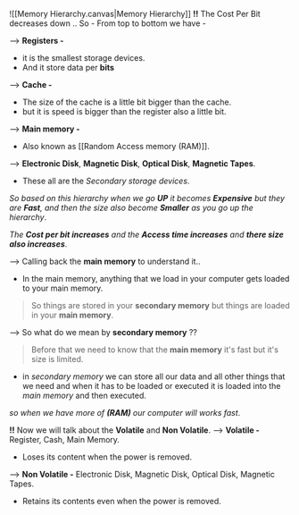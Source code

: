 ![[Memory Hierarchy.canvas|Memory Hierarchy]]
**!!** The Cost Per Bit decreases down ..
So - From top to bottom we have - 

--> **Registers -**
- it is the smallest storage devices.
- And it store data per **bits**

--> **Cache -**
- The size of the cache is a little bit bigger than the cache.
- but it is speed is bigger than the register also a little bit.

--> **Main memory -** 
- Also known as [[Random Access memory (RAM)]].

--> **Electronic Disk**, **Magnetic Disk**, **Optical Disk**, **Magnetic Tapes**.
- These all are the *Secondary storage devices*.

*So based on this hierarchy when we go **UP** it becomes **Expensive** but they are **Fast**, and then the size also become **Smaller** as you go up the hierarchy*.

*The **Cost per bit increases** and the **Access time increases** and **there size also increases***.

--> Calling back the **main memory** to understand it..
- In the main memory, anything that we load in your computer gets loaded to your main memory.
> So things are stored in your **secondary memory** but things are loaded in your **main memory**.

--> So what do we mean by **secondary memory** ??
> Before that we need to know that the **main memory** it's fast but it's size is limited.
- in *secondary memory* we can store all our data and all other things that we need and when it has to be loaded or executed it is loaded into the *main memory* and then executed.

*so when we have more of **(RAM)** our computer will works fast*.

**!!** Now we will talk about the **Volatile** and **Non Volatile**.
--> **Volatile -**  Register, Cash, Main Memory.
- Loses its content when the power is removed.


--> **Non Volatile -** Electronic Disk, Magnetic Disk, Optical Disk, Magnetic Tapes.
- Retains its contents even when the power is removed.



